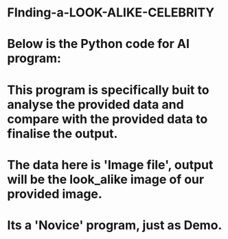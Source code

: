 # FInding-a-LOOK-ALIKE-CELEBRITY
# Below is the  Python code for AI program:
# This program is specifically buit to analyse the provided data and compare with the provided data to finalise the output.
# The data here is 'Image file', output will be the look_alike image of our provided image.
# Its a 'Novice' program, just as Demo.
